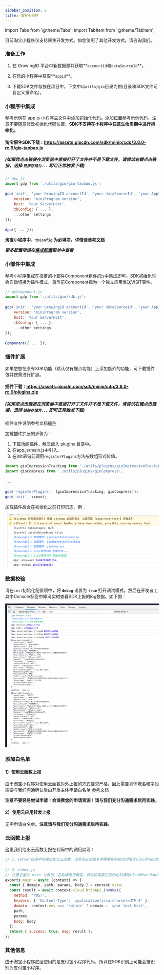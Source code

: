 ```yaml
---
sidebar_position: 6
title: 淘宝小程序
---
```



import Tabs from '@theme/Tabs';
import TabItem from '@theme/TabItem';

目前淘宝小程序仅支持原生开发方式。如您使用了其他开发方式，请咨询我们。

### 准备工作

1. 在 GrowingIO 平台中新数据源并获取**`accountId`和`dataSourceId`**。

2. 在您的小程序中获取**`appId`**。

3. 下载SDK文件存放在项目中，下文中以`utils/gio`目录为例(目录和SDK文件可自定义重命名)。

### 小程序中集成

参考示例在 app.js 小程序主文件中添加初始化代码。添加位置参考示例代码，注意不要随意修改初始化代码位置。**SDK不支持在小程序中任意生命周期中进行初始化。**

#### 淘宝原生SDK下载：<https://assets.giocdn.com/sdk/minip/cdp/3.8.0-rc.9/gio-taobao.js>

##### (如果您点击链接在浏览器中直接打开了文件并不是下载文件，请尝试右键点击链接，选择 `链接存储为...` 即可正常触发下载)

```js
// app.js
import gdp from './utils/gio/gio-taobao.js';

gdp('init', 'your GrowingIO accountId', 'your dataSourceId', 'your AppId', {
    version: 'miniProgram version',
    host: 'Your ServerHost',
    tbConfig: { ... },
    ...other settings
});

App({ ... });
```

**淘宝小程序中，`tbConfig` 为必填项，详情请[参考文档](/docs/miniprogram/3.8/initSettings#tbconfig)**

***更多配置项请在[集成配置](/docs/miniprogram/3.8/initSettings)菜单中查看***

### 小部件中集成

参考小程序集成在指定的小部件Component组件的js中集成即可。SDK初始化时会自动切换为插件模式，将当前Component视为一个独立应用发送VISIT事件。

```js
// myComponent.js
import gdp from './utils/gio/sdk.js';

gdp('init', 'your GrowingIO accountId', 'your dataSourceId', 'your AppId', {
    version: 'miniProgram version',
    host: 'Your ServerHost',
    tbConfig: { ... },
    ...other settings
});

Component({ ... });
```

### 插件扩展

如果您想在原有SDK功能（默认仅有埋点功能）上添加额外的功能，可下载插件包并按需进行扩展。

#### 插件下载：<https://assets.giocdn.com/sdk/minip/cdp/3.8.0-rc.9/plugins.zip>

##### (如果您点击链接在浏览器中直接打开了文件并不是下载文件，请尝试右键点击链接，选择 `链接存储为...` 即可正常触发下载)

插件文件说明参考文档[插件](/docs/miniprogram/3.8/plugins)

加载插件扩展的步骤为：

1. 下载功能插件，解压放入 plugins 目录中。
2. 在app.js/main.js中引入。
3. 在init语句前调用`registerPlugins`方法按数组形式传值。

```js
import gioImpressionTracking from './utils/plugins/gioImpressionTracking';
import gioCompress from './utils/plugins/gioCompress';

...

gdp('registerPlugins', [gioImpressionTracking, gioCompress]);
gdp('init', xxxxx);
```

加载插件后会在初始化之前打印日志。例：

![debugLog](/img/miniprogram/plugin_debug.png)

### 数据校验

请在`init`初始化配置项中，将 **`debug`** 设置为 **`true`** 打开调试模式，然后在开发者工具中Console标签中即可实时查看SDK上报的log数据。如下图：

![debugLog](/img/miniprogram/taobao_debug.png)

### 添加白名单

#### 1）使用云函数上报

由于淘宝小程序对使用云函数对外上报的方式要求严格，因此需要具体域名和字段需要与我们沟通确认后由开发主体申请白名单 [参考文档](https://miniapp.open.taobao.com/docV3.htm?docId=118444&docType=1)

**注意不要轻易尝试申请！会浪费您的申请资源！请与我们充分沟通需求后再实践。**

#### 2）使用云应用转发上报

无需申请白名单。**注意请与我们充分沟通需求后再实践。**

### 云函数上报

这里我们给出云函数上报在代码中的调用实现：

```js
// 1、server目录中创建自定义云函数。注意该云函数名称需要在初始化时填写cloudFuncName。

// 2、index.js
// 注意这里的 main 为示例，名称请自行确定，该名称需要在初始化时填写cloudFuncHandler。
exports.main = async (context) => {
  const { domain, path, params, body } = context.data;
  const result = await context.cloud.httpApi.invoke({
    method: 'POST',
    headers: { 'Content-Type': 'application/json;charset=UTF-8' },
    domain: context.env === 'online' ? domain : 'your test host',
    path,
    params,
    body: body
  });
  return { success: true, msg: result };
};
```

### 其他信息

由于淘宝小程序底层使用的是支付宝小程序代码，所以在SDK识别上可能会被识别为支付宝小程序。
